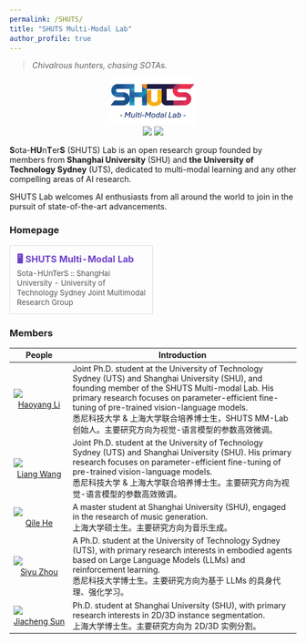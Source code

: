 ```yaml
---
permalink: /SHUTS/
title: "SHUTS Multi-Modal Lab"
author_profile: true
---
```




> _Chivalrous hunters, chasing SOTAs._

<div align="center">
	<img src="https://github.com/SHUTS-MM-LAB/.github/blob/main/profile/pics/SHUTS_LOGO.png?raw=true" alt="fail" width="30%"">
</div> 

<div align="center">
<img src='https://img.shields.io/badge/CVPR 2025-3 papers-brightgreen.svg' /> <img src='https://img.shields.io/badge/ICME 2025-1 paper-blue.svg' />
</div>

**S**ota-**HU**n**T**er**S** (SHUTS) Lab is an open research group founded by members from **Shanghai University** (SHU) and **the University of Technology Sydney** (UTS), dedicated to multi-modal learning and any other compelling areas of AI research. 

SHUTS Lab welcomes AI enthusiasts from all around the world to join in the pursuit of state-of-the-art advancements.



### Homepage

<table align="center" style="width: 50%; min-width: 200px;">
  <tr>
    <td valign="top" style="padding: 12px; border: 1px solid #ddd; border-radius: 8px;">
      <a href="https://github.com/SHUTS-MM-LAB" target="_blank" style="text-decoration: none; font-weight: bold; font-size: 16px; color: #6e40c9;">
        🖥️ SHUTS Multi-Modal Lab
      </a>
      <br>
      <span style="font-size: 13px; color: #555;">
        Sota-HUnTerS :: ShangHai University - University of Technology Sydney Joint Multimodal Research Group
      </span>
    </td>
  </tr>
</table>

### Members

| People                                                       | Introduction                                                 |
| ------------------------------------------------------------ | ------------------------------------------------------------ |
| <img src="https://avatars.githubusercontent.com/u/187282703?v=4" style="width:120px"><br><center><a href="https://github.com/JREion/cv">Haoyang Li</a></center> | Joint Ph.D. student at the University of Technology Sydney (UTS) and Shanghai University (SHU), and founding member of the SHUTS Multi-modal Lab. His primary research focuses on parameter-efficient fine-tuning of pre-trained vision-language models. <br>悉尼科技大学 & 上海大学联合培养博士生，SHUTS MM-Lab 创始人。主要研究方向为视觉-语言模型的参数高效微调。 |
| <img src="https://avatars.githubusercontent.com/u/58732931?v=4" style="width:120px"><br><center><a href="https://scholar.google.com/citations?user=mTEmqvUAAAAJ">Liang Wang</a></center> | Joint Ph.D. student at the University of Technology Sydney (UTS) and Shanghai University (SHU). His primary research focuses on parameter-efficient fine-tuning of pre-trained vision-language models.<br>悉尼科技大学 & 上海大学联合培养博士生。主要研究方向为视觉-语言模型的参数高效微调。 |
| <img src="https://avatars.githubusercontent.com/u/109060173?v=4" style="width:120px"><br/><center><a href="https://github.com/Apple-jun">Qile He</a></center> | A master student at Shanghai University (SHU), engaged in the research of music generation. <br>上海大学硕士生。主要研究方向为音乐生成。 |
| <img src="https://avatars.githubusercontent.com/u/71584437?v=4" style="width:120px"><br><center><a href="https://scholar.google.com/citations?user=y5Lu4UUAAAAJ">Siyu Zhou</a></center> | A Ph.D. student at the University of Technology Sydney (UTS), with primary research interests in embodied agents based on Large Language Models (LLMs) and reinforcement learning.  <br>悉尼科技大学博士生。主要研究方向为基于 LLMs 的具身代理、强化学习。 |
| <img src="https://avatars.githubusercontent.com/u/73231802?v=4" style="width:120px"><br/><center><a href="https://github.com/Sun15194">Jiacheng Sun</a></center> | Ph.D. student at Shanghai University (SHU), with primary research interests in 2D/3D instance segmentation.<br>上海大学博士生。主要研究方向为 2D/3D 实例分割。 |



